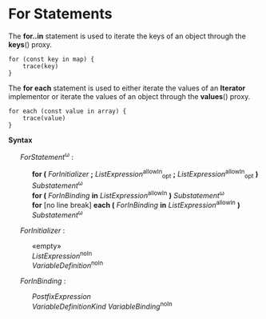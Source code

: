 # For Statements

The **for..in** statement is used to iterate the keys of an object through the **keys**() proxy.

```
for (const key in map) {
    trace(key)
}
```

The **for each** statement is used to either iterate the values of an **Iterator** implementor or iterate the values of an object through the **values**() proxy.

```
for each (const value in array) {
    trace(value)
}
```

**Syntax**

<ul>
    <i>ForStatement</i><sup>ω</sup> :
    <ul>
        <b>for &#x28;</b> <i>ForInitializer</i> <b>;</b> <i>ListExpression</i><sup>allowIn</sup><sub>opt</sub> <b>;</b> <i>ListExpression</i><sup>allowIn</sup><sub>opt</sub> <b>&#x29;</b> <i>Substatement</i><sup>ω</sup><br>
        <b>for &#x28;</b> <i>ForInBinding</i> <b>in</b> <i>ListExpression</i><sup>allowIn</sup> <b>&#x29;</b> <i>Substatement</i><sup>ω</sup><br>
        <b>for</b> [no line break] <b>each &#x28;</b> <i>ForInBinding</i> <b>in</b> <i>ListExpression</i><sup>allowIn</sup> <b>&#x29;</b> <i>Substatement</i><sup>ω</sup>
    </ul>
</ul>

<ul>
    <i>ForInitializer</i> :
    <ul>
        «empty»<br>
        <i>ListExpression</i><sup>noIn</sup><br>
        <i>VariableDefinition</i><sup>noIn</sup>
    </ul>
</ul>

<ul>
    <i>ForInBinding</i> :
    <ul>
        <i>PostfixExpression</i><br>
        <i>VariableDefinitionKind</i> <i>VariableBinding</i><sup>noIn</sup>
    </ul>
</ul>